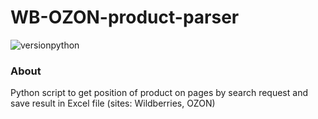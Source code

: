 # WB-OZON-product-parser
![versionpython](https://img.shields.io/pypi/pyversions/selenium)
### About
Python script to get position of product on pages by search request 
and save result in Excel file (sites: Wildberries, OZON)
